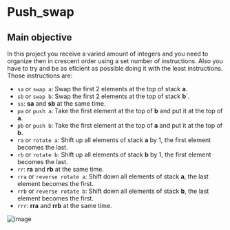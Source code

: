 # Push_swap

## Main objective

In this project you receive a varied amount of integers and you need to organize then in crescent order using a set number of instructions.
Also you have to try and be as eficient as possible doing it with the least instructions.
Those instructions are:

- `sa` or `swap a`: Swap the first 2 elements at the top of stack **a**.
- `sb` or `swap b`: Swap the first 2 elements at the top of stack **b**`.
- `ss`: **sa** and **sb** at the same time.
- `pa` or `push a`: Take the first element at the top of **b** and put it at the top of **a**.
- `pb` or `push b`: Take the first element at the top of **a** and put it at the top of **b**.
- `ra` or `rotate a`: Shift up all elements of stack **a** by 1, the first element becomes the last.
- `rb` or `rotate b`: Shift up all elements of stack **b** by 1, the first element becomes the last.
- `rr`: **ra** and **rb** at the same time.
- `rra` or `reverse rotate a`: Shift down all elements of stack **a**, the last element becomes the first.
- `rrb` or `reverse rotate b`: Shift down all elements of stack **b**, the last element becomes the first.
- `rrr`: **rra** and **rrb** at the same time.

![image](https://github.com/user-attachments/assets/a219e723-6778-47f1-85cb-d5b4aec308ee)
